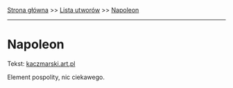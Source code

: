 [Strona główna](../index.md) >> [Lista utworów](../list.md) >> [Napoleon](343.md)

---

# Napoleon

Tekst: [kaczmarski.art.pl](https://www.kaczmarski.art.pl/tworczosc/wiersze/napoleon/)

Element pospolity, nic ciekawego.